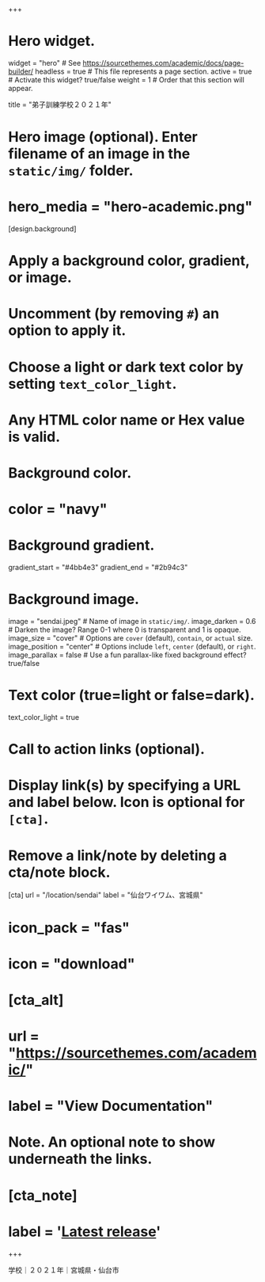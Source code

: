 +++
# Hero widget.
widget = "hero"  # See https://sourcethemes.com/academic/docs/page-builder/
headless = true  # This file represents a page section.
active = true  # Activate this widget? true/false
weight = 1  # Order that this section will appear.

title = "弟子訓練学校２０２１年"

# Hero image (optional). Enter filename of an image in the `static/img/` folder.
# hero_media = "hero-academic.png"

[design.background]
  # Apply a background color, gradient, or image.
  #   Uncomment (by removing `#`) an option to apply it.
  #   Choose a light or dark text color by setting `text_color_light`.
  #   Any HTML color name or Hex value is valid.

  # Background color.
  # color = "navy"

  # Background gradient.
  gradient_start = "#4bb4e3"
  gradient_end = "#2b94c3"

  # Background image.
  image = "sendai.jpeg"  # Name of image in `static/img/`.
  image_darken = 0.6  # Darken the image? Range 0-1 where 0 is transparent and 1 is opaque.
  image_size = "cover"  #  Options are `cover` (default), `contain`, or `actual` size.
  image_position = "center"  # Options include `left`, `center` (default), or `right`.
  image_parallax = false  # Use a fun parallax-like fixed background effect? true/false

  # Text color (true=light or false=dark).
  text_color_light = true

# Call to action links (optional).
#   Display link(s) by specifying a URL and label below. Icon is optional for `[cta]`.
#   Remove a link/note by deleting a cta/note block.
[cta]
  url = "/location/sendai"
  label = "仙台ワイワム、宮城県"
#   icon_pack = "fas"
#   icon = "download"

# [cta_alt]
  # url = "https://sourcethemes.com/academic/"
  # label = "View Documentation"

# Note. An optional note to show underneath the links.
# [cta_note]
  # label = '<a class="js-github-release" href="https://sourcethemes.com/academic/updates" data-repo="gcushen/hugo-academic">Latest release<!-- V --></a>'
+++

学校｜２０２１年｜宮城県・仙台市
